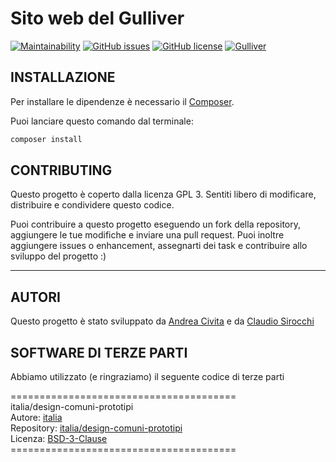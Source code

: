 # Sito web del Gulliver <br>  

[![Maintainability](https://api.codeclimate.com/v1/badges/8afd0763819dd41101f8/maintainability)](https://codeclimate.com/github/acu-gulliver/website/maintainability)
[![GitHub issues](https://img.shields.io/github/issues/acu-gulliver/website?style=flat-square)](https://github.com/acu-gulliver/website/issues)
[![GitHub license](https://img.shields.io/github/license/acu-gulliver/website?style=flat-square)](https://github.com/acu-gulliver/website/blob/master/LICENSE)
[![Gulliver](https://img.shields.io/badge/%E2%98%AD-Gulliver-%23f00?style=flat-square)](https://gulliver.univpm.it)

## INSTALLAZIONE

Per installare le dipendenze è necessario il [Composer](https://getcomposer.org/).

Puoi lanciare questo comando dal terminale:

```sh
composer install
```

## CONTRIBUTING

Questo progetto è coperto dalla licenza GPL 3. Sentiti libero di modificare, distribuire e condividere questo codice.

Puoi contribuire a questo progetto eseguendo un fork della repository, aggiungere le tue modifiche e inviare una pull request.
Puoi inoltre aggiungere issues o enhancement, assegnarti dei task e contribuire allo sviluppo del progetto :)

<hr>

## AUTORI

Questo progetto è stato sviluppato da [Andrea Civita](https://github.com/andreacivita) e da [Claudio Sirocchi](https://github.com/claudiosirocchi)

## SOFTWARE DI TERZE PARTI

Abbiamo utilizzato (e ringraziamo) il seguente codice di terze parti

======================================= <br>
    italia/design-comuni-prototipi
<br>
Autore: [italia](https://github.com/italia)<br>
Repository: [italia/design-comuni-prototipi](https://github.com/italia/design-comuni-prototipi)<br>
Licenza: [BSD-3-Clause](https://github.com/italia/design-comuni-prototipi/blob/master/LICENSE.md)<br>
======================================= <br>
